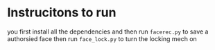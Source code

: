 # Instrucitons to run

you first install all the dependencies and then run `facerec.py` to save a authorsied face then run `face_lock.py` to turn the locking mech on
